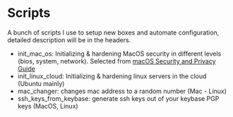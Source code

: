 # Scripts

A bunch of scripts I use to setup new boxes and automate configuration, detailed description will be in the headers.

- init_mac_os: Initializing & hardening MacOS security in different levels (bios, system, network). Selected from [macOS Security and Privacy Guide](https://github.com/drduh/macOS-Security-and-Privacy-Guide)
- init_linux_cloud: Initializing & hardening linux servers in the cloud (Ubuntu mainly)
- mac_changer: changes mac address to a random number (Mac - Linux)
- ssh_keys_from_keybase: generate ssh keys out of your keybase PGP keys (MacOS, Linux)

